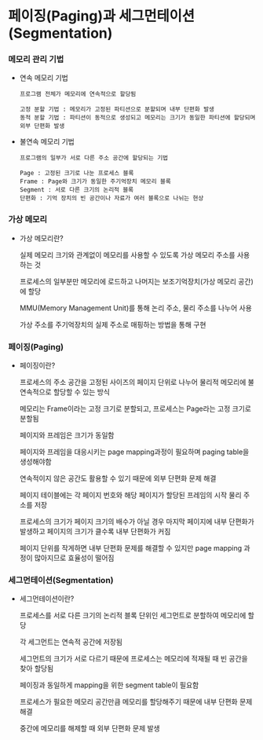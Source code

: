# 페이징(Paging)과 세그먼테이션(Segmentation)

### 메모리 관리 기법

* 연속 메모리 기법

      프로그램 전체가 메모리에 연속적으로 할당됨

      고정 분할 기법 : 메모리가 고정된 파티션으로 분할되며 내부 단편화 발생     
      동적 분할 기법 : 파티션이 동적으로 생성되고 메모리는 크기가 동일한 파티션에 할당되며 외부 단편화 발생

* 불연속 메모리 기법

      프로그램의 일부가 서로 다른 주소 공간에 할당되는 기법

      Page : 고정된 크기로 나눈 프로세스 블록
      Frame : Page와 크기가 동일한 주기억장치 메모리 블록
      Segment : 서로 다른 크기의 논리적 블록
      단편화 : 기억 장치의 빈 공간이나 자료가 여러 블록으로 나뉘는 현상
        
### 가상 메모리

* 가상 메모리란?

  실제 메모리 크기와 관계없이 메모리를 사용할 수 있도록 가상 메모리 주소를 사용하는 것
  
  프로세스의 일부분만 메모리에 로드하고 나머지는 보조기억장치(가상 메모리 공간)에 할당
  
  MMU(Memory Management Unit)를 통해 논리 주소, 물리 주소를 나누어 사용
  
  가상 주소를 주기억장치의 실제 주소로 매핑하는 방법을 통해 구현
  
### 페이징(Paging)

* 페이징이란?

  프로세스의 주소 공간을 고정된 사이즈의 페이지 단위로 나누어 물리적 메모리에 불연속적으로 할당할 수 있는 방식

  메모리는 Frame이라는 고정 크기로 분할되고, 프로세스는 Page라는 고정 크기로 분할됨

  페이지와 프레임은 크기가 동일함

  페이지와 프레임을 대응시키는 page mapping과정이 필요하며 paging table을 생성해야함

  연속적이지 않은 공간도 활용할 수 있기 때문에 외부 단편화 문제 해결

  페이지 테이블에는 각 페이지 번호와 해당 페이지가 할당된 프레임의 시작 물리 주소를 저장
  
  프로세스의 크기가 페이지 크기의 배수가 아닐 경우 마지막 페이지에 내부 단편화가 발생하고 페이지의 크기가 클수록 내부 단편화가 커짐
  
  페이지 단위를 작게하면 내부 단편화 문제를 해결할 수 있지만 page mapping 과정이 많아지므로 효율성이 떨어짐
  
### 세그먼테이션(Segmentation)

* 세그먼테이션이란?

  프로세스를 서로 다른 크기의 논리적 블록 단위인 세그먼트로 분할하여 메모리에 할당
  
  각 세그먼트는 연속적 공간에 저장됨
  
  세그먼트의 크기가 서로 다르기 때문에 프로세스는 메모리에 적재될 때 빈 공간을 찾아 할당됨
  
  페이징과 동일하게 mapping을 위한 segment table이 필요함
  
  프로세스가 필요한 메모리 공간만큼 메모리를 할당해주기 때문에 내부 단편화 문제 해결
  
  중간에 메모리를 해제할 때 외부 단편화 문제 발생
